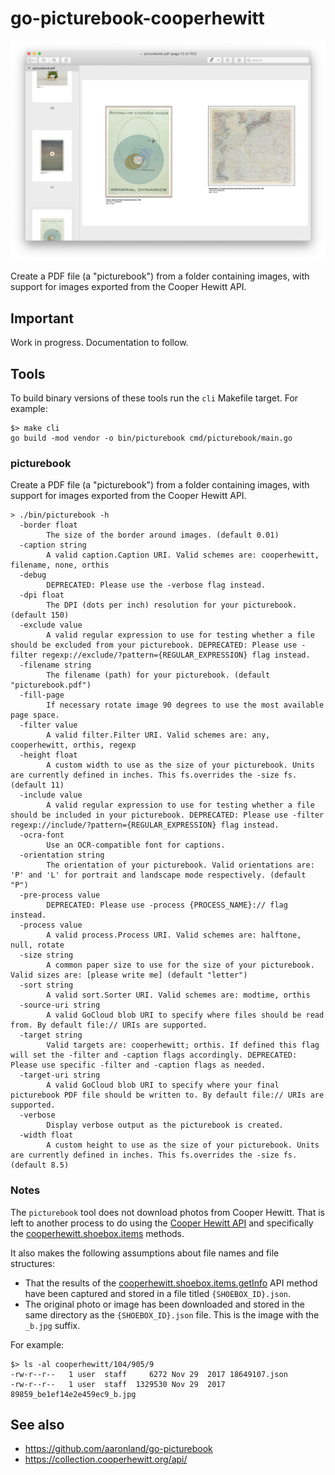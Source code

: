 # go-picturebook-cooperhewitt

![](docs/images/picturebook-cooperhewitt-pdf.png)

Create a PDF file (a "picturebook") from a folder containing images, with support for images exported from the Cooper Hewitt API.

## Important

Work in progress. Documentation to follow.

## Tools

To build binary versions of these tools run the `cli` Makefile target. For example:

```
$> make cli
go build -mod vendor -o bin/picturebook cmd/picturebook/main.go
```

### picturebook

Create a PDF file (a "picturebook") from a folder containing images, with support for images exported from the Cooper Hewitt API.

```
> ./bin/picturebook -h
  -border float
    	The size of the border around images. (default 0.01)
  -caption string
    	A valid caption.Caption URI. Valid schemes are: cooperhewitt, filename, none, orthis
  -debug
    	DEPRECATED: Please use the -verbose flag instead.
  -dpi float
    	The DPI (dots per inch) resolution for your picturebook. (default 150)
  -exclude value
    	A valid regular expression to use for testing whether a file should be excluded from your picturebook. DEPRECATED: Please use -filter regexp://exclude/?pattern={REGULAR_EXPRESSION} flag instead.
  -filename string
    	The filename (path) for your picturebook. (default "picturebook.pdf")
  -fill-page
    	If necessary rotate image 90 degrees to use the most available page space.
  -filter value
    	A valid filter.Filter URI. Valid schemes are: any, cooperhewitt, orthis, regexp
  -height float
    	A custom width to use as the size of your picturebook. Units are currently defined in inches. This fs.overrides the -size fs. (default 11)
  -include value
    	A valid regular expression to use for testing whether a file should be included in your picturebook. DEPRECATED: Please use -filter regexp://include/?pattern={REGULAR_EXPRESSION} flag instead.
  -ocra-font
    	Use an OCR-compatible font for captions.
  -orientation string
    	The orientation of your picturebook. Valid orientations are: 'P' and 'L' for portrait and landscape mode respectively. (default "P")
  -pre-process value
    	DEPRECATED: Please use -process {PROCESS_NAME}:// flag instead.
  -process value
    	A valid process.Process URI. Valid schemes are: halftone, null, rotate
  -size string
    	A common paper size to use for the size of your picturebook. Valid sizes are: [please write me] (default "letter")
  -sort string
    	A valid sort.Sorter URI. Valid schemes are: modtime, orthis
  -source-uri string
    	A valid GoCloud blob URI to specify where files should be read from. By default file:// URIs are supported.
  -target string
    	Valid targets are: cooperhewitt; orthis. If defined this flag will set the -filter and -caption flags accordingly. DEPRECATED: Please use specific -filter and -caption flags as needed.
  -target-uri string
    	A valid GoCloud blob URI to specify where your final picturebook PDF file should be written to. By default file:// URIs are supported.
  -verbose
    	Display verbose output as the picturebook is created.
  -width float
    	A custom height to use as the size of your picturebook. Units are currently defined in inches. This fs.overrides the -size fs. (default 8.5)
```

### Notes

The `picturebook` tool does not download photos from Cooper Hewitt. That is left to another process to do using the [Cooper Hewitt API](https://collection.cooperhewitt.org/api/) and specifically the [cooperhewitt.shoebox.items](https://collection.cooperhewitt.org/api/methods/#cooperhewitt.shoebox.items) methods. 

It also makes the following assumptions about file names and file structures:

* That the results of the [cooperhewitt.shoebox.items.getInfo](https://collection.cooperhewitt.org/api/methods/cooperhewitt.shoebox.items.getInfo) API method have been captured and stored in a file titled `{SHOEBOX_ID}.json`.
* The original photo or image has been downloaded and stored in the same directory as the `{SHOEBOX_ID}.json` file. This is the image with the `_b.jpg` suffix.


For example:

```
$> ls -al cooperhewitt/104/905/9
-rw-r--r--   1 user  staff     6272 Nov 29  2017 18649107.json
-rw-r--r--   1 user  staff  1329530 Nov 29  2017 89859_be1ef14e2e459ec9_b.jpg
```

## See also

* https://github.com/aaronland/go-picturebook
* https://collection.cooperhewitt.org/api/